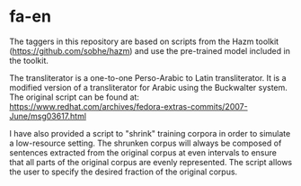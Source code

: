 # fa-en

The taggers in this repository are based on scripts from the Hazm toolkit (https://github.com/sobhe/hazm) and use the pre-trained model included in the toolkit.

The transliterator is a one-to-one Perso-Arabic to Latin transliterator. It is a modified version of a transliterator for Arabic using the Buckwalter system. The original script can be found at: https://www.redhat.com/archives/fedora-extras-commits/2007-June/msg03617.html

I have also provided a script to "shrink" training corpora in order to simulate a low-resource setting. The shrunken corpus will always be composed of sentences extracted from the original corpus at even intervals to ensure that all parts of the original corpus are evenly represented. The script allows the user to specify the desired fraction of the original corpus.
